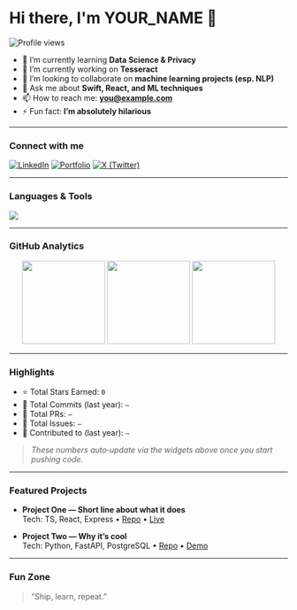 # Hi there, I'm **YOUR_NAME** 👋

![Profile views](https://komarev.com/ghpvc/?username=YOUR_USERNAME&style=for-the-badge)

- 🌱 I’m currently learning **Data Science & Privacy**
- 🤖 I’m currently working on **Tesseract**
- 🤝 I’m looking to collaborate on **machine learning projects (esp. NLP)**
- 💬 Ask me about **Swift, React, and ML techniques**
- 📫 How to reach me: **you@example.com**
- ⚡ Fun fact: **I’m absolutely hilarious**

---

### Connect with me
[![LinkedIn](https://img.shields.io/badge/LinkedIn-0A66C2?logo=linkedin&logoColor=white&style=for-the-badge)](https://www.linkedin.com/in/YOUR_LINKEDIN_SLUG/)
[![Portfolio](https://img.shields.io/badge/Portfolio-000?style=for-the-badge&logo=vercel&logoColor=white)](https://YOUR_PORTFOLIO_URL)
[![X (Twitter)](https://img.shields.io/badge/X-000?style=for-the-badge&logo=x&logoColor=white)](https://x.com/YOUR_HANDLE)

---

### Languages & Tools
<!-- Quick, clean icons via skillicons.dev → edit the list to match your stack -->
<p>
  <img src="https://skillicons.dev/icons?i=ts,js,python,java,swift,go,cpp,cs,html,css,react,nextjs,nodejs,express,tailwind,androidstudio,raspberrypi,sqlite,mysql,postgres,redis,prisma,linux,docker,git,github,aws,gcp,vscode,figma&perline=14"/>
</p>

---

### GitHub Analytics

<!-- GitHub Readme Stats -->
<div align="center">

<!-- Most Used Languages -->
<img height="150" src="https://github-readme-stats.vercel.app/api/top-langs/?username=YOUR_USERNAME&layout=compact&hide_border=true&langs_count=8" />

<!-- Core Stats -->
<img height="150" src="https://github-readme-stats.vercel.app/api?username=YOUR_USERNAME&show_icons=true&hide_border=true&rank_icon=github" />

<!-- Streaks -->
<img height="150" src="https://streak-stats.demolab.com?user=YOUR_USERNAME&hide_border=true" />

</div>

---

### Highlights
- ⭐ Total Stars Earned: `0`  
- 🔁 Total Commits (last year): `—`  
- 🔧 Total PRs: `—`  
- 🧩 Total Issues: `—`  
- 🤝 Contributed to (last year): `—`

> _These numbers auto‑update via the widgets above once you start pushing code._

---

### Featured Projects

- **Project One — Short line about what it does**  
  Tech: TS, React, Express • [Repo](https://github.com/YOUR_USERNAME/REPO1) • [Live](https://yourapp1.example)

- **Project Two — Why it’s cool**  
  Tech: Python, FastAPI, PostgreSQL • [Repo](https://github.com/YOUR_USERNAME/REPO2) • [Demo](https://yourapp2.example)

---

### Fun Zone
> “Ship, learn, repeat.”

<!-- ——— HOW TO USE ———
1) Replace EVERY "YOUR_USERNAME" with your GitHub username.
2) Swap links/emails above.
3) Add/remove icons from the skillicons line to match your stack.
4) Put this file in a repo named EXACTLY your GitHub username.
   GitHub will treat that repo's README.md as your profile page.
5) Optional: keep "hide_border=true" if you like the clean look.
6) If images don’t render at first, wait a minute; those services cache.
-->
